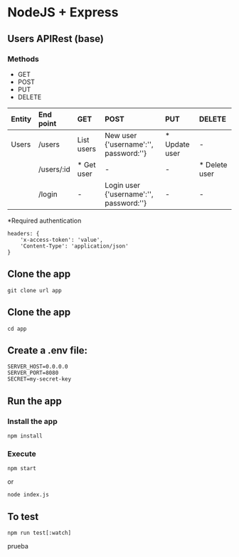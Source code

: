 # NodeJS + Express

## Users APIRest (base)
### Methods
- GET
- POST
- PUT 
- DELETE


| Entity  |End point  | GET  | POST  | PUT | DELETE  |
| :------------ | :------------ | :------------ | :------------ | :------------ | :------------ |
|  Users | /users  |  List users |  New user <br>{'username':'', password:''} | * Update user |  - |
|   | /users/:id  |  * Get user |  - | -  |  * Delete user |
|   |  /login |  - |  Login user <br>{'username':'', password:''}  | -  |  - |

*Required authentication
```
headers: {
	'x-access-token': 'value',
	'Content-Type': 'application/json'
}
```

## Clone the app
```
git clone url app
```
## Clone the app
```
cd app
```

## Create a .env file:
```
SERVER_HOST=0.0.0.0
SERVER_PORT=8080
SECRET=my-secret-key
```

## Run the app

### Install the app
```
npm install
```
### Execute
```
npm start
```
or
```
node index.js
```

## To test
```
npm run test[:watch]
```

prueba